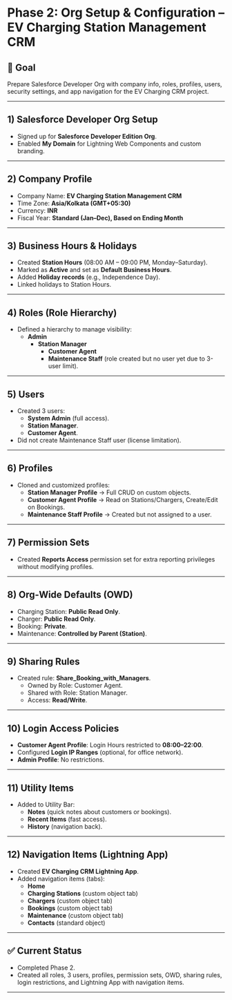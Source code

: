 # Phase 2: Org Setup & Configuration – EV Charging Station Management CRM

## 🎯 Goal
Prepare Salesforce Developer Org with company info, roles, profiles, users, security settings, and app navigation for the EV Charging CRM project.

---

## 1) Salesforce Developer Org Setup
- Signed up for **Salesforce Developer Edition Org**.  
- Enabled **My Domain** for Lightning Web Components and custom branding.  

---

## 2) Company Profile
- Company Name: **EV Charging Station Management CRM**  
- Time Zone: **Asia/Kolkata (GMT+05:30)**  
- Currency: **INR**  
- Fiscal Year: **Standard (Jan–Dec), Based on Ending Month**  

---

## 3) Business Hours & Holidays
- Created **Station Hours** (08:00 AM – 09:00 PM, Monday–Saturday).  
- Marked as **Active** and set as **Default Business Hours**.  
- Added **Holiday records** (e.g., Independence Day).  
- Linked holidays to Station Hours.  

---

## 4) Roles (Role Hierarchy)
- Defined a hierarchy to manage visibility:
  - **Admin**
    - **Station Manager**
      - **Customer Agent**
      - **Maintenance Staff** (role created but no user yet due to 3-user limit).  

---

## 5) Users
- Created 3 users:  
  - **System Admin** (full access).  
  - **Station Manager**.  
  - **Customer Agent**.  
- Did not create Maintenance Staff user (license limitation).  

---

## 6) Profiles
- Cloned and customized profiles:  
  - **Station Manager Profile** → Full CRUD on custom objects.  
  - **Customer Agent Profile** → Read on Stations/Chargers, Create/Edit on Bookings.  
  - **Maintenance Staff Profile** → Created but not assigned to a user.  

---

## 7) Permission Sets
- Created **Reports Access** permission set for extra reporting privileges without modifying profiles.

---

## 8) Org-Wide Defaults (OWD)
- Charging Station: **Public Read Only**.  
- Charger: **Public Read Only**.  
- Booking: **Private**.  
- Maintenance: **Controlled by Parent (Station)**.  

---

## 9) Sharing Rules
- Created rule: **Share_Booking_with_Managers**.  
  - Owned by Role: Customer Agent.  
  - Shared with Role: Station Manager.  
  - Access: **Read/Write**.  

---

## 10) Login Access Policies
- **Customer Agent Profile**: Login Hours restricted to **08:00–22:00**.  
- Configured **Login IP Ranges** (optional, for office network).  
- **Admin Profile**: No restrictions.  

---

## 11) Utility Items
- Added to Utility Bar:
  - **Notes** (quick notes about customers or bookings).  
  - **Recent Items** (fast access).  
  - **History** (navigation back).  

---

## 12) Navigation Items (Lightning App)
- Created **EV Charging CRM Lightning App**.  
- Added navigation items (tabs):
  - **Home**  
  - **Charging Stations** (custom object tab)  
  - **Chargers** (custom object tab)  
  - **Bookings** (custom object tab)  
  - **Maintenance** (custom object tab)  
  - **Contacts** (standard object)  

---

## ✅ Current Status
- Completed Phase 2.  
- Created all roles, 3 users, profiles, permission sets, OWD, sharing rules, login restrictions, and Lightning App with navigation items.  


---

